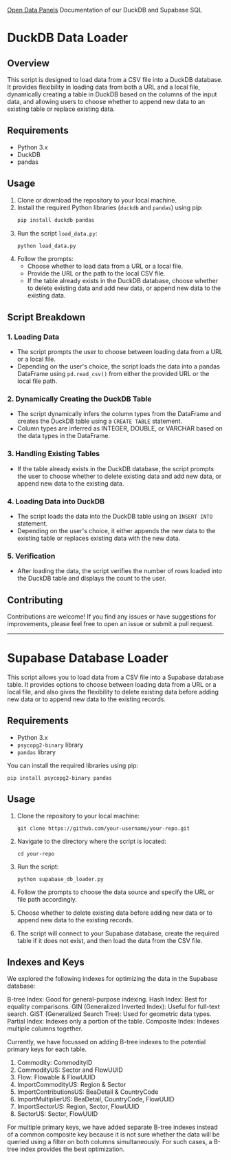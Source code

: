[Open Data Panels](../../)
Documentation of our DuckDB and Supabase SQL

# DuckDB Data Loader

## Overview
This script is designed to load data from a CSV file into a DuckDB database. It provides flexibility in loading data from both a URL and a local file, dynamically creating a table in DuckDB based on the columns of the input data, and allowing users to choose whether to append new data to an existing table or replace existing data.

## Requirements
- Python 3.x
- DuckDB
- pandas

## Usage
1. Clone or download the repository to your local machine.
2. Install the required Python libraries (`duckdb` and `pandas`) using pip:
   ```sh
   pip install duckdb pandas
   ```
3. Run the script `load_data.py`:
   ```sh
   python load_data.py
   ```
4. Follow the prompts:
   - Choose whether to load data from a URL or a local file.
   - Provide the URL or the path to the local CSV file.
   - If the table already exists in the DuckDB database, choose whether to delete existing data and add new data, or append new data to the existing data.

## Script Breakdown

### 1. Loading Data
- The script prompts the user to choose between loading data from a URL or a local file.
- Depending on the user's choice, the script loads the data into a pandas DataFrame using `pd.read_csv()` from either the provided URL or the local file path.

### 2. Dynamically Creating the DuckDB Table
- The script dynamically infers the column types from the DataFrame and creates the DuckDB table using a `CREATE TABLE` statement.
- Column types are inferred as INTEGER, DOUBLE, or VARCHAR based on the data types in the DataFrame.

### 3. Handling Existing Tables
- If the table already exists in the DuckDB database, the script prompts the user to choose whether to delete existing data and add new data, or append new data to the existing data.

### 4. Loading Data into DuckDB
- The script loads the data into the DuckDB table using an `INSERT INTO` statement.
- Depending on the user's choice, it either appends the new data to the existing table or replaces existing data with the new data.

### 5. Verification
- After loading the data, the script verifies the number of rows loaded into the DuckDB table and displays the count to the user.

## Contributing
Contributions are welcome! If you find any issues or have suggestions for improvements, please feel free to open an issue or submit a pull request.

---------------------------------------------------------------------------------------------------------------------------------------------------

# Supabase Database Loader

This script allows you to load data from a CSV file into a Supabase database table. It provides options to choose between loading data from a URL or a local file, and also gives the flexibility to delete existing data before adding new data or to append new data to the existing records.

## Requirements

- Python 3.x
- `psycopg2-binary` library
- `pandas` library

You can install the required libraries using pip:

```
pip install psycopg2-binary pandas
```

## Usage

1. Clone the repository to your local machine:

   ```
   git clone https://github.com/your-username/your-repo.git
   ```

2. Navigate to the directory where the script is located:

   ```
   cd your-repo
   ```

3. Run the script:

   ```
   python supabase_db_loader.py
   ```

4. Follow the prompts to choose the data source and specify the URL or file path accordingly.

5. Choose whether to delete existing data before adding new data or to append new data to the existing records.

6. The script will connect to your Supabase database, create the required table if it does not exist, and then load the data from the CSV file.



## Indexes and Keys

We explored the following indexes for optimizing the data in the Supabase database:

B-tree Index: Good for general-purpose indexing.
Hash Index: Best for equality comparisons.
GIN (Generalized Inverted Index): Useful for full-text search.
GiST (Generalized Search Tree): Used for geometric data types.
Partial Index: Indexes only a portion of the table.
Composite Index: Indexes multiple columns together.

Currently, we have focussed on adding B-tree indexes to the potential primary keys for each table.

1. Commodity: CommodityID
2. CommodityUS: Sector and FlowUUID
3. Flow: Flowable & FlowUUID
4. ImportCommodityUS: Region & Sector
5. ImportContributionsUS: BeaDetail & CountryCode
6. ImportMultiplierUS: BeaDetail, CountryCode, FlowUUID
7. ImportSectorUS: Region, Sector, FlowUUID
8. SectorUS: Sector, FlowUUID

For multiple primary keys, we have added separate B-tree indexes instead of a common composite key because it is not sure whether the data will be queried using a filter on both columns simultaneously. For such cases, a B-tree index provides the best optimization.


